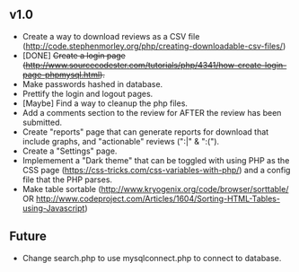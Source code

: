 v1.0
----
 
 - Create a way to download reviews as a CSV file (http://code.stephenmorley.org/php/creating-downloadable-csv-files/)
 - [DONE] ~~Create a login page (http://www.sourcecodester.com/tutorials/php/4341/how-create-login-page-phpmysql.html).~~
 - Make passwords hashed in database.
 - Prettify the login and logout pages.
 - [Maybe] Find a way to cleanup the php files.
 - Add a comments section to the review for AFTER the review has been submitted.
 - Create "reports" page that can generate reports for download that include graphs, and "actionable" reviews (":|" & ":(").
 - Create a "Settings" page.
 - Implemement a "Dark theme" that can be toggled with using PHP as the CSS page (https://css-tricks.com/css-variables-with-php/) and a config file that the PHP parses.
 - Make table sortable (http://www.kryogenix.org/code/browser/sorttable/ OR http://www.codeproject.com/Articles/1604/Sorting-HTML-Tables-using-Javascript)
 
 Future
 ------
 
  - Change search.php to use mysqlconnect.php to connect to database.
